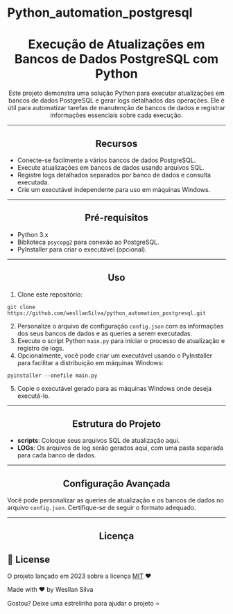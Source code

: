 # Python_automation_postgresql

<h1 align="center">Execução de Atualizações em Bancos de Dados PostgreSQL com Python</h1>

<p align="center">Este projeto demonstra uma solução Python para executar atualizações em bancos de dados PostgreSQL e gerar logs detalhados das operações. Ele é útil para automatizar tarefas de manutenção de bancos de dados e registrar informações essenciais sobre cada execução.</p>

<hr>

<h2 align="center">Recursos</h2>

<ul>
  <li>Conecte-se facilmente a vários bancos de dados PostgreSQL.</li>
  <li>Execute atualizações em bancos de dados usando arquivos SQL.</li>
  <li>Registre logs detalhados separados por banco de dados e consulta executada.</li>
  <li>Crie um executável independente para uso em máquinas Windows.</li>
</ul>

<hr>

<h2 align="center">Pré-requisitos</h2>

<ul>
  <li>Python 3.x</li>
  <li>Biblioteca <code>psycopg2</code> para conexão ao PostgreSQL.</li>
  <li>PyInstaller para criar o executável (opcional).</li>
</ul>

<hr>

<h2 align="center">Uso</h2>

<ol>
  <li>Clone este repositório:</li>
</ol>

<pre><code>git clone https://github.com/wesllanSilva/python_automation_postgresql.git</code></pre>

<ol start="2">
  <li>Personalize o arquivo de configuração <code>config.json</code> com as informações dos seus bancos de dados e as queries a serem executadas.</li>
  <li>Execute o script Python <code>main.py</code> para iniciar o processo de atualização e registro de logs.</li>
  <li>Opcionalmente, você pode criar um executável usando o PyInstaller para facilitar a distribuição em máquinas Windows:</li>
</ol>

<pre><code>pyinstaller --onefile main.py</code></pre>

<ol start="5">
  <li>Copie o executável gerado para as máquinas Windows onde deseja executá-lo.</li>
</ol>

<hr>

<h2 align="center">Estrutura do Projeto</h2>

<ul>
  <li><strong>scripts</strong>: Coloque seus arquivos SQL de atualização aqui.</li>
  <li><strong>LOGs</strong>: Os arquivos de log serão gerados aqui, com uma pasta separada para cada banco de dados.</li>
</ul>

<hr>

<h2 align="center">Configuração Avançada</h2>

<p>Você pode personalizar as queries de atualização e os bancos de dados no arquivo <code>config.json</code>. Certifique-se de seguir o formato adequado.</p>

<hr>

<h2 align="center">Licença</h2>

## 📜 License

O projeto lançado em 2023 sobre a licença [MIT](./LICENSE.txt) ❤️ 

Made with ♥ by Wesllan Silva

Gostou? Deixe uma estrelinha para ajudar o projeto ⭐
